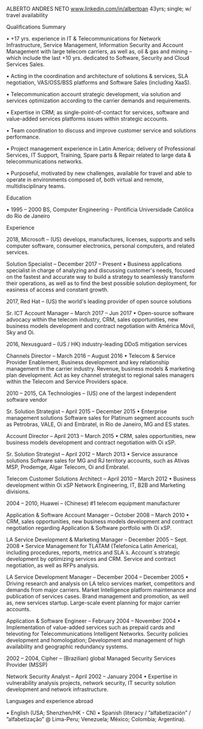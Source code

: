 ALBERTO ANDRES NETO
www.linkedin.com/in/albertoan
43yrs; single; w/ travel availability


Qualifications Summary

•	+17 yrs. experience in IT & Telecommunications for Network Infrastructure, Service Management, Information Security and Account Management with large telecom carriers, as well as, oil & gas and mining – which include the last +10 yrs. dedicated to Software, Security and Cloud Services Sales.

•	Acting in the coordination and architecture of solutions & services, SLA negotiation, VAS/OSS/BSS platforms and Software Sales (including XaaS).

•	Telecommunication account strategic development, via solution and services optimization according to the carrier demands and requirements.

•	Expertise in CRM; as single-point-of-contact for services, software and value-added services platforms issues within strategic accounts.

•	Team coordination to discuss and improve customer service and solutions performance.

•	Project management experience in Latin America; delivery of Professional Services, IT Support, Training, Spare parts & Repair related to large data & telecommunications networks.

•	Purposeful, motivated by new challenges, available for travel and able to operate in environments composed of, both virtual and remote, multidisciplinary teams.

Education

•	1995 – 2000	BS, Computer Engineering - Pontifícia Universidade Católica do Rio de Janeiro

Experience

2018, Microsoft – (US) develops, manufactures, licenses, supports and sells computer software, consumer electronics, personal computers, and related services.

Solution Specialist – December 2017 – Present
•	Business applications specialist in charge of analyzing and discussing customer's needs, focused on the fastest and accurate way to build a strategy to seamlessly transform their operations, as well as to find the best possible solution deployment, for easiness of access and constant growth.

2017, Red Hat – (US) the world's leading provider of open source solutions

Sr. ICT Account Manager – March 2017 – Jun 2017
•	Open-source software advocacy within the telecom industry, CRM, sales opportunities, new business models development and contract negotiation with América Móvil, Sky and Oi.


2016, Nexusguard – (US / HK) industry-leading DDoS mitigation services

Channels Director – March 2016 – August 2016
•	Telecom & Service Provider Enablement, Business development and key relationship management in the carrier industry. Revenue, business models & marketing plan development. Act as key channel strategist to regional sales managers within the Telecom and Service Providers space.

2010 – 2015, CA Technologies – (US) one of the largest independent software vendor

Sr. Solution Strategist – April 2015 – December 2015
•	Enterprise management solutions Software sales for Platinum segment accounts such as Petrobras, VALE, Oi and Embratel, in Rio de Janeiro, MG and ES states.

Account Director – April 2013 – March 2015
•	CRM, sales opportunities, new business models development and contract negotiation with Oi xSP.

Sr. Solution Strategist – April 2012 – March 2013
•	Service assurance solutions Software sales for MG and RJ territory accounts, such as Ativas MSP, Prodemge, Algar Telecom, Oi and Embratel.

Telecom Customer Solutions Architect – April 2010 – March 2012
•	Business development within Oi xSP Network Engineering, IT, B2B and Marketing divisions.

2004 – 2010, Huawei – (Chinese) #1 telecom equipment manufacturer

Application & Software Account Manager – October 2008 – March 2010
•	CRM, sales opportunities, new business models development and contract negotiation regarding Application & Software portfolio with Oi xSP.

LA Service Development & Marketing Manager – December 2005 – Sept. 2008
•	Service Management for TLATAM (Telefonica Latin America), including procedures, reports, metrics and SLA´s. Account´s strategic development by optimizing services and CRM. Service and contract negotiation, as well as RFPs analysis.

LA Service Development Manager – December 2004 – December 2005
•	Driving research and analysis on LA telco services market, competitors and demands from major carriers. Market Intelligence platform maintenance and publication of services cases. Brand management and promotion, as well as, new services startup. Large-scale event planning for major carrier accounts.

Application & Software Engineer – February 2004 – November 2004
•	Implementation of value-added services such as prepaid cards and televoting for Telecommunications Intelligent Networks. Security policies development and homologation; Development and management of high availability and geographic redundancy systems.

2002 – 2004, Cipher – (Brazilian) global Managed Security Services Provider (MSSP)

Network Security Analyst – April 2002 – January 2004
•	Expertise in vulnerability analysis projects, network security, IT security solution development and network infrastructure.

Languages and experience abroad

•	English (USA; Shenzhen/HK - CN)
•	Spanish (literacy / ”alfabetización” / ”alfabetização” @ Lima-Peru; Venezuela; México; Colombia; Argentina).
